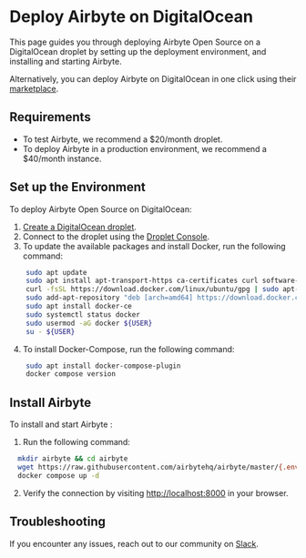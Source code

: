 # Deploy Airbyte on DigitalOcean

This page guides you through deploying Airbyte Open Source on a DigitalOcean droplet by setting up the deployment environment, and installing and starting Airbyte.  

Alternatively, you can deploy Airbyte on DigitalOcean in one click using their [marketplace](https://cloud.digitalocean.com/droplets/new?onboarding_origin=marketplace&appId=95451155&image=airbyte&utm_source=deploying-airbyte_on-digitalocean-droplet).

## Requirements

- To test Airbyte, we recommend a $20/month droplet.
- To deploy Airbyte in a production environment, we recommend a $40/month instance.

## Set up the Environment

To deploy Airbyte Open Source on DigitalOcean:

1. [Create a DigitalOcean droplet](https://docs.digitalocean.com/products/droplets/how-to/create/).
2. Connect to the droplet using the [Droplet Console](https://www.google.com/url?q=https://docs.digitalocean.com/products/droplets/how-to/connect-with-console/&sa=D&source=docs&ust=1666280581103312&usg=AOvVaw1hyEPyjRsmsRdIgbxZdu6F).
3. To update the available packages and install Docker, run the following command:

  ```bash
      sudo apt update
      sudo apt install apt-transport-https ca-certificates curl software-properties-common
      curl -fsSL https://download.docker.com/linux/ubuntu/gpg | sudo apt-key add -
      sudo add-apt-repository "deb [arch=amd64] https://download.docker.com/linux/ubuntu focal stable"
      sudo apt install docker-ce
      sudo systemctl status docker
      sudo usermod -aG docker ${USER}
      su - ${USER}
  ```

4. To install Docker-Compose, run the following command:

```bash
    sudo apt install docker-compose-plugin
    docker compose version
```

## Install Airbyte

To install and start Airbyte :

1. Run the following command:

```bash
  mkdir airbyte && cd airbyte
  wget https://raw.githubusercontent.com/airbytehq/airbyte/master/{.env,docker-compose.yaml}
  docker compose up -d
```

2. Verify the connection by visiting [http://localhost:8000](http://localhost:8000) in your browser.

## Troubleshooting

If you encounter any issues, reach out to our community on [Slack](https://slack.airbyte.com/).  
